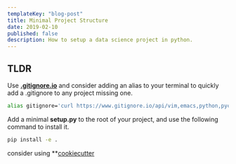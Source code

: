```yaml
---
templateKey: "blog-post"
title: Minimal Project Structure
date: 2019-02-10
published: false
description: How to setup a data science project in python.
---
```


## TLDR

Use **[.gitignore.io](https://www.gitignore.io)** and consider adding an alias to your terminal to quickly add a .gitignore to any project missing one.

```bash
alias gitignore='curl https://www.gitignore.io/api/vim,emacs,python,pycharm,sublimetext,visualstudio,visualstudiocode,data > .gitignore'
```

Add a minimal **setup.py** to the root of your project, and use the following command to install it.

```bash
pip install -e .
```

consider using \*\*[cookiecutter](https://github.com/audreyr/cookiecutter)
